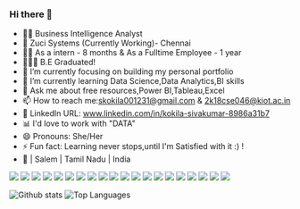 ### Hi there 👋
-	👩‍💻 Business Intelligence Analyst 
-	🏢 Zuci Systems (Currently Working)- Chennai
-	👩‍💼 As a intern - 8 months & As a Fulltime Employee - 1 year 
-	👩🏼‍🎓 B.E Graduated!
- 🔭 I’m currently focusing on building my personal portfolio
- 🌱 I’m currently learning Data Science,Data Analytics,BI skills
- 💬 Ask me about free resources,Power BI,Tableau,Excel
- 📫 How to reach me:skokila001231@gmail.com & 2k18cse046@kiot.ac.in
-	💙 LinkedIn URL: www.linkedin.com/in/kokila-sivakumar-8986a31b7
-	📊 I'd love to work with "DATA"
- 😄 Pronouns: She/Her 
- ⚡ Fun fact: Learning never stops,until I'm Satisfied with it :) !
- 📍 | Salem | Tamil Nadu | India

<img src="https://img.shields.io/badge/-C-A8B9CC?logo=c&logoColor=fff"> <img src="https://img.shields.io/badge/-PYTHON-3776AB?logo=python&logoColor=fff">
<img src="https://img.shields.io/badge/-JAVA-007396?logo=java&logoColor=fff"> <img src="https://img.shields.io/badge/-CANVA-00C4CC?logo=canva&logoColor=fff">
<img src="https://img.shields.io/badge/-WIX-000000?logo=wix&logoColor=fff"> <img src="https://img.shields.io/badge/-MICROSOFT%20WORD-2B579A?logo=microsoft%20word&logoColor=fff">
<img src="https://img.shields.io/badge/-DATACAMP-03EF62?logo=datacamp&logoColor=fff"> <img src="https://img.shields.io/badge/-UDEMY-EC5252?logo=udemy&logoColor=fff">
<img src="https://img.shields.io/badge/-GOOGLE%20COLAB-F9AB00?logo=google%20colab&logoColor=fff"> <img src="https://img.shields.io/badge/-NUMPY-013243?logo=numpy&logoColor=fff">
<img src="https://img.shields.io/badge/-PANDAS-150458?logo=pandas&logoColor=fff">
<img src="https://img.shields.io/badge/-PANDAS-150458?logo=pandas&logoColor=fff">
<img src="https://img.shields.io/badge/Power%20BI-Dev-brightgreen">
<img src="https://img.shields.io/badge/Tableau-Desktop-blue">
<img src="https://img.shields.io/badge/MS%20Excel-ETL-brightgreen">
<img src="https://img.shields.io/badge/MS%20Powerpoint-presentations-red">
<img src="https://img.shields.io/badge/Figma-wireframing-blueviolet">
<img src="https://img.shields.io/badge/Sharepoint-Collaborate-9cf">
<img src="https://img.shields.io/badge/MS%20Azure-Portal-9cf">
<img src="https://img.shields.io/badge/Postman-API-orange">

![Github stats](https://github-readme-stats.vercel.app/api?username=KokilaSivakumar&count_private=true&show_icons=true&theme=radical)
![Top Languages](https://github-readme-stats.vercel.app/api/top-langs/?username=KOKILASIVAKUMAR&show_icons=true&theme=radical)
